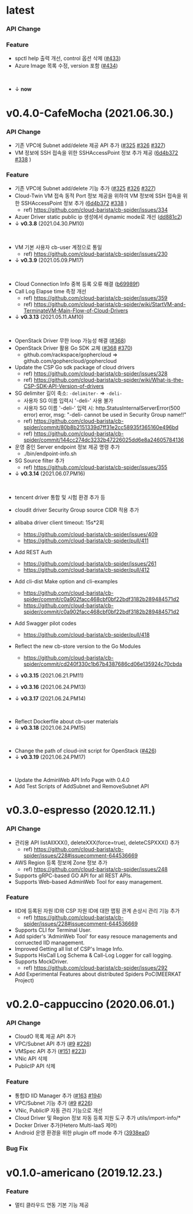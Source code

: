 # latest

### API Change


### Feature
- spctl help 출력 개선, control 옵션 삭제 ([#433](https://github.com/cloud-barista/cb-spider/pull/433))
- Azure Image 목록 수정, version 포함 ([#434](https://github.com/cloud-barista/cb-spider/pull/434))
 
<br>

- ↓ **now**

# v0.4.0-CafeMocha (2021.06.30.)
### API Change
- 기존 VPC에 Subnet add/delete 제공 API 추가 ([#325](https://github.com/cloud-barista/cb-spider/pull/325) [#326](https://github.com/cloud-barista/cb-spider/pull/326) [#327](https://github.com/cloud-barista/cb-spider/pull/327))
- VM 정보에 SSH 접속을 위한 SSHAccessPoint 정보 추가 제공 ([6d4b372](https://github.com/cloud-barista/cb-spider/commit/6d4b3720ac83b9bb50d3fd55d78e469d8a80fdf2#diff-d8a70c72f373d23a135f7dfcd089a1848633be01a9676ebdf2f102caccc0afff) [#338](https://github.com/cloud-barista/cb-spider/pull/338) )


### Feature
- 기존 VPC에 Subnet add/delete 기능 추가 ([#325](https://github.com/cloud-barista/cb-spider/pull/325) [#326](https://github.com/cloud-barista/cb-spider/pull/326) [#327](https://github.com/cloud-barista/cb-spider/pull/327))
- Cloud-Twin VM 접속 동적 Port 정보 제공을 위하여 VM 정보에 SSH 접속을 위한 SSHAccessPoint 정보 추가 ([6d4b372](https://github.com/cloud-barista/cb-spider/commit/6d4b3720ac83b9bb50d3fd55d78e469d8a80fdf2#diff-d8a70c72f373d23a135f7dfcd089a1848633be01a9676ebdf2f102caccc0afff) [#338](https://github.com/cloud-barista/cb-spider/pull/338) )
  - ref) https://github.com/cloud-barista/cb-spider/issues/334
- Azuer Driver static public ip 생성에서 dynamic mode로 개선 ([dd881c2](https://github.com/cloud-barista/cb-spider/commit/dd881c2642286b98c5c1eb9ac6ce63de08378c8e))
- ↓ **v0.3.8** (2021.04.30.PM10)

<br>

- VM 기본 사용자 cb-user 계정으로 통일
  - ref) https://github.com/cloud-barista/cb-spider/issues/230
- ↓ **v0.3.9** (2021.05.09.PM17)

<br>

- Cloud Connection Info 중복 등록 오류 해결 ([b69989f](https://github.com/cloud-barista/cb-spider/commit/b69989f05a73a9d42acafae238b8f2e4c21a67f2))
- Call Log Elapse time 측정 개선
  - ref) https://github.com/cloud-barista/cb-spider/issues/359
  - ref) https://github.com/cloud-barista/cb-spider/wiki/StartVM-and-TerminateVM-Main-Flow-of-Cloud-Drivers
- ↓ **v0.3.13** (2021.05.11.AM10)

<br>

- OpenStack Driver 무한 loop 가능성 해결 ([#368](https://github.com/cloud-barista/cb-spider/pull/368))
- OpenStack Driver 활용 Go SDK 교체 ([#368](https://github.com/cloud-barista/cb-spider/pull/368) [#370](https://github.com/cloud-barista/cb-spider/pull/370))
  - github.com/rackspace/gophercloud => github.com/gophercloud/gophercloud
- Update the CSP Go sdk package of cloud drivers
  - ref) https://github.com/cloud-barista/cb-spider/issues/328
  - ref) https://github.com/cloud-barista/cb-spider/wiki/What-is-the-CSP-SDK-API-Version-of-drivers
- SG delimiter 길이 축소: `-delimiter-` => `-deli-`
  - 사용자 SG 이름 입력시 '-deli-' 사용 불가
  - 사용자 SG 이름 '-deli-' 입력 시: http.StatusInternalServerError(500 error) error, msg: "-deli- cannot be used in Security Group name!!"
  - ref) https://github.com/cloud-barista/cb-spider/commit/80b8b2151339d7ff31e2cc58935f365160e496bd
  - ref) https://github.com/cloud-barista/cb-spider/commit/144cc274dc3232b47226025dd6e8a24605784136
- 운영 중인 Server endpoint 정보 제공 명령 추가
  - ./bin/endpoint-info.sh
- SG Source filter 추가
  - ref) https://github.com/cloud-barista/cb-spider/issues/355
- ↓ **v0.3.14** (2021.06.07.PM16)

<br>

- tencent driver 통합 및 시험 환경 추가 등
- cloudit driver Security Group source CIDR 적용 추가
- alibaba driver client timeout: 15s*2회 
  - https://github.com/cloud-barista/cb-spider/issues/409
  - https://github.com/cloud-barista/cb-spider/pull/411
- Add REST Auth
  - https://github.com/cloud-barista/cb-spider/issues/261
  - https://github.com/cloud-barista/cb-spider/pull/412
- Add cli-dist Make option and cli-examples
  - https://github.com/cloud-barista/cb-spider/commit/c0a902facc468cbf0bf22bdf3182b289484571d2
  - https://github.com/cloud-barista/cb-spider/commit/c0a902facc468cbf0bf22bdf3182b289484571d2
- Add Swagger pilot codes
  - https://github.com/cloud-barista/cb-spider/pull/418
- Reflect the new cb-store version to the Go Modules
  - https://github.com/cloud-barista/cb-spider/commit/cd240f330c1b67b4387686cd06e135924c70cbda

- ↓ **v0.3.15** (2021.06.21.PM11)
- ↓ **v0.3.16** (2021.06.24.PM13)
- ↓ **v0.3.17** (2021.06.24.PM14)

<br>

- Reflect Dockerfile about cb-user materials
- ↓ **v0.3.18** (2021.06.24.PM15)

<br>

- Change the path of cloud-init script for OpenStack ([#426](https://github.com/cloud-barista/cb-spider/pull/426))
- ↓ **v0.3.19** (2021.06.24.PM17)

<br>

- Update the AdminWeb API Info Page with 0.4.0
- Add Test Scripts of AddSubnet and RemoveSubnet API


# v0.3.0-espresso (2020.12.11.)
### API Change
- 관리용 API listAllXXX(), deleteXXX(force=true), deleteCSPXXX() 추가
  - ref) https://github.com/cloud-barista/cb-spider/issues/228#issuecomment-644536669
- AWS Region 등록 정보에 Zone 정보 추가
  - ref) https://github.com/cloud-barista/cb-spider/issues/248
- Supports gRPC-based GO API for all REST APIs.
- Supports Web-based AdminWeb Tool for easy management.

### Feature
- IID에 등록된 자원 ID와 CSP 자원 ID에 대한 맵핑 관계 손상시 관리 기능 추가
  - ref) https://github.com/cloud-barista/cb-spider/issues/228#issuecomment-644536669
- Supports CLI for Terminal User.
- Add spider's 'AdminWeb Tool' for easy resouce managements and corruected IID management.
- Improved Getting all list of CSP's Image Info.
- Supports HisCall Log Schema & Call-Log Logger for call logging.
- Supports MockDriver.
  - ref) https://github.com/cloud-barista/cb-spider/issues/292
- Add Experimental Features about distributed Spiders PoC(MEERKAT Project)

# v0.2.0-cappuccino (2020.06.01.)
### API Change
- CloudO 목록 제공 API 추가
- VPC/Subnet API 추가 ([#9](https://github.com/cloud-barista/cb-spider/pull/9) [#226](https://github.com/cloud-barista/cb-spider/pull/226))
- VMSpec API 추가 ([#151](https://github.com/cloud-barista/cb-spider/pull/151) [#223](https://github.com/cloud-barista/cb-spider/pull/223))
- VNic API 삭제
- PublicIP API 삭제

### Feature
- 통합ID IID Manager 추가 ([#163](https://github.com/cloud-barista/cb-spider/pull/163) [#194](https://github.com/cloud-barista/cb-spider/pull/194))  
- VPC/Subnet 기능 추가  ([#9](https://github.com/cloud-barista/cb-spider/pull/9) [#226](https://github.com/cloud-barista/cb-spider/pull/226)) 
- VNic, PublicIP 자동 관리 기능으로 개선
- Cloud Driver 및 Region 정보 자동 등록 지원 도구 추가 utils/import-info/*
- Docker Driver 추가(Hetero Multi-IaaS 제어)
- Android 운영 환경을 위한 plugin off mode 추가 ([3938ea0](https://github.com/cloud-barista/cb-spider/commit/3938ea0c70e69664a62eb3cee6611cfbf26ea4ea))  

### Bug Fix

# v0.1.0-americano (2019.12.23.)

### Feature
- 멀티 클라우드 연동 기본 기능 제공

